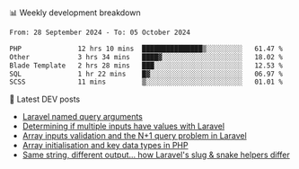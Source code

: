 📊 Weekly development breakdown
<!--START_SECTION:waka-->

```txt
From: 28 September 2024 - To: 05 October 2024

PHP              12 hrs 10 mins  ███████████████▒░░░░░░░░░   61.47 %
Other            3 hrs 34 mins   ████▓░░░░░░░░░░░░░░░░░░░░   18.02 %
Blade Template   2 hrs 28 mins   ███░░░░░░░░░░░░░░░░░░░░░░   12.53 %
SQL              1 hr 22 mins    █▓░░░░░░░░░░░░░░░░░░░░░░░   06.97 %
SCSS             11 mins         ▒░░░░░░░░░░░░░░░░░░░░░░░░   01.01 %
```

<!--END_SECTION:waka-->

📕 Latest DEV posts
<!-- BLOG-POST-LIST:START -->
- [Laravel named query arguments](https://dev.to/michaelvickersuk/laravel-named-query-arguments-28kd)
- [Determining if multiple inputs have values with Laravel](https://dev.to/michaelvickersuk/determining-if-multiple-inputs-have-values-with-laravel-km6)
- [Array inputs validation and the N+1 query problem in Laravel](https://dev.to/michaelvickersuk/array-inputs-validation-and-the-n1-query-problem-in-laravel-2agb)
- [Array initialisation and key data types in PHP](https://dev.to/michaelvickersuk/array-initialisation-and-key-data-types-in-php-1e5b)
- [Same string, different output... how Laravel&#39;s slug &amp; snake helpers differ](https://dev.to/michaelvickersuk/same-string-different-output-how-laravels-slug-snake-helpers-differ-1ccj)
<!-- BLOG-POST-LIST:END -->
